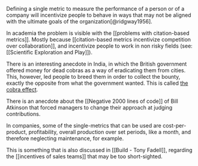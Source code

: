 Defining a single metric to measure the performance of a person or of a company will incentivize people to behave in ways that may not be aligned with the ultimate goals of the organization[@ridgway1956]. 



In academia the problem is visible with the [[problems with citation-based metrics]]. Mostly because [[citation-based metrics incentivize competition over collaboration]], and incentivize people to work in non risky fields (see: [[Scientific Exploration and Play]]).

There is an interesting anecdote in India, in which the British government offered money for dead cobras as a way of eradicating them from cities. This, however, led people to breed them in order to collect the bounty, exactly the opposite from what the government wanted. This is called [the cobra effect](https://en.wikipedia.org/wiki/Cobra_effect).

There is an anecdote about the [[Negative 2000 lines of code]] of Bill Atkinson that forced managers to change their approach at judging contributions. 

In companies, some of the single-metrics that can be used are cost-per-product, profitability, overall production over set periods, like a month, and therefore neglecting maintenance, for example. 

This is something that is also discussed in [[Build - Tony Fadell]], regarding the [[incentives of sales teams]] that may be too short-sighted. 